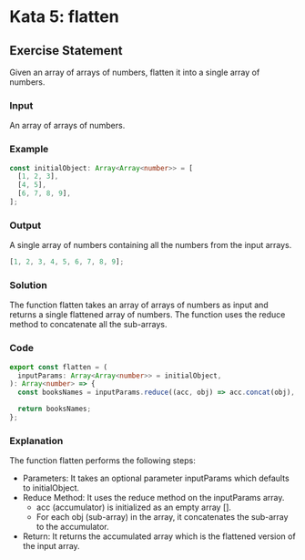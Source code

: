 # Kata 5: flatten

## Exercise Statement

Given an array of arrays of numbers, flatten it into a single array of numbers.

### Input

An array of arrays of numbers.

### Example

```typescript
const initialObject: Array<Array<number>> = [
  [1, 2, 3],
  [4, 5],
  [6, 7, 8, 9],
];
```

### Output

A single array of numbers containing all the numbers from the input arrays.

```typescript
[1, 2, 3, 4, 5, 6, 7, 8, 9];
```

### Solution

The function flatten takes an array of arrays of numbers as input and returns a single flattened array of numbers. The function uses the reduce method to concatenate all the sub-arrays.

### Code

```typescript
export const flatten = (
  inputParams: Array<Array<number>> = initialObject,
): Array<number> => {
  const booksNames = inputParams.reduce((acc, obj) => acc.concat(obj), []);

  return booksNames;
};
```

### Explanation

The function flatten performs the following steps:

- Parameters: It takes an optional parameter inputParams which defaults to initialObject.
- Reduce Method: It uses the reduce method on the inputParams array.
  - acc (accumulator) is initialized as an empty array [].
  - For each obj (sub-array) in the array, it concatenates the sub-array to the accumulator.
- Return: It returns the accumulated array which is the flattened version of the input array.

